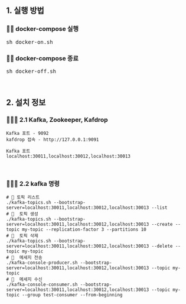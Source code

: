 ## 1. 실행 방법 
### 🧑🏻 docker-compose 실행
<pre>
sh docker-on.sh
</pre>

### 🧑🏻 docker-compose 종료
<pre>
sh docker-off.sh
</pre>

</br>

## 2. 설치 정보
### 🧑🏻‍💻 2.1 Kafka, Zookeeper, Kafdrop
```
Kafka 포트 - 9092
kafdrop 접속 - http://127.0.0.1:9091

Kafka 포트
localhost:30011,localhost:30012,localhost:30013
```
</br>


### 🧑🏻‍💻 2.2 kafka 명령
```
# 🦋 토픽 리스트
./kafka-topics.sh --bootstrap-server=localhost:30011,localhost:30012,localhost:30013 --list
# 🦋  토픽 생성
./kafka-topics.sh --bootstrap-server=localhost:30011,localhost:30012,localhost:30013 --create --topic my-topic --replication-factor 3 --partitions 10
# 🦋  토픽 삭제
./kafka-topics.sh --bootstrap-server=localhost:30011,localhost:30012,localhost:30013 --delete --topic my-topic
# 🦋  메세지 전송
./kafka-console-producer.sh --bootstrap-server=localhost:30011,localhost:30012,localhost:30013 --topic my-topic 
# 🦋  메세지 수신
./kafka-console-consumer.sh --bootstrap-server=localhost:30011,localhost:30012,localhost:30013 --topic my-topic --group test-consumer --from-beginning
```
</br>